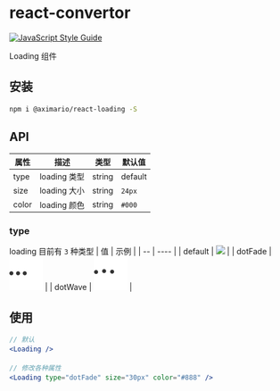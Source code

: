 # react-convertor

[![JavaScript Style Guide](https://cdn.rawgit.com/standard/standard/master/badge.svg)](https://github.com/standard/standard)

Loading 组件

## 安装

```sh
npm i @aximario/react-loading -S
```

## API

| 属性 | 描述 | 类型 | 默认值 |
| ---- | ---- | ---- |------- |
| type | loading 类型 | string | default |
| size | loading 大小 | string | `24px` |
| color | loading 颜色 | string | `#000` |

### type

loading 目前有 `3` 种类型
| 值 | 示例 |
| -- | ---- |
| default | ![](./svg/default.svg) |
| dotFade | ![](./svg/dotFade.svg) |
| dotWave | ![](./svg/dotWave.svg) |

## 使用

```jsx
// 默认
<Loading />

// 修改各种属性
<Loading type="dotFade" size="30px" color="#888" />
```
